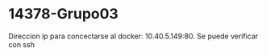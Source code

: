 # 14378-Grupo03
Direccion ip para concectarse al docker: 10.40.5.149:80. 
Se puede verificar con ssh

